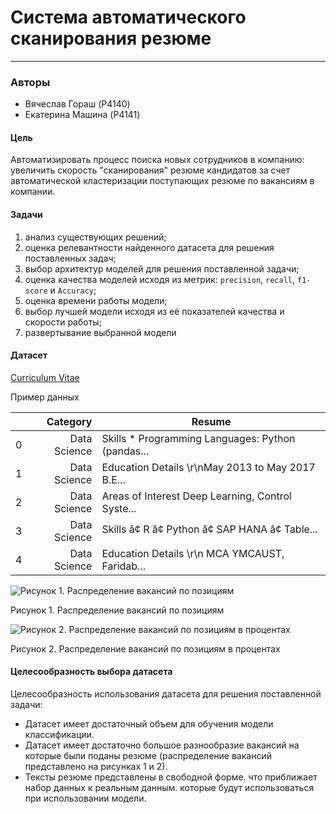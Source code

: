 # Система автоматического сканирования резюме
-------------
### Авторы
* Вячеслав Гораш (P4140)
* Екатерина Машина (P4141)

#### Цель 
Автоматизировать процесс поиска новых сотрудников в компанию: увеличить скорость "сканирования" резюме кандидатов за счет автоматической кластеризации поступающих резюме по вакансиям в компании.

#### Задачи
1. анализ существующих решений;
2. оценка релевантности найденного датасета для решения поставленных задач;
3. выбор архитектур моделей для решения поставленной задачи;
4. оценка качества моделей исходя из метрик: `precision`, `recall`, `f1-score` и `Accuracy`;
5. оценка времени работы модели;
6. выбор лучшей модели исходя из её показателей качества и скорости работы;
7. развертывание выбранной модели

#### Датасет
 [Curriculum Vitae](https://www.kaggle.com/datasets/leenardeshmukh/curriculum-vitae)

Пример данных

|      |     Category | Resume                                            |
| ---: | -----------: | ------------------------------------------------- |
|    0 | Data Science | Skills * Programming Languages: Python (pandas... |
|    1 | Data Science | Education Details \r\nMay 2013 to May 2017 B.E... |
|    2 | Data Science | Areas of Interest Deep Learning, Control Syste... |
|    3 | Data Science | Skills â¢ R â¢ Python â¢ SAP HANA â¢ Table...     |
|    4 | Data Science | Education Details \r\n MCA YMCAUST, Faridab...    |

![Рисунок 1. Распределение вакансий по позициям](https://github.com/mashinakatherina/AI_systems_architecture/blob/master/docs/project/Curriculum_Vitae_screening/imgs/category.png)

Рисунок 1. Распределение вакансий по позициям

![Рисунок 2. Распределение вакансий по позициям в процентах](https://github.com/mashinakatherina/AI_systems_architecture/blob/master/docs/project/Curriculum_Vitae_screening/imgs/category_round.png)

Рисунок 2. Распределение вакансий по позициям в процентах

#### Целесообразность выбора датасета

Целесообразность использования датасета для решения поставленной задачи: 
- Датасет имеет достаточный объем для обучения модели классификации.
- Датасет имеет достаточно большое разнообразие вакансий на которые были поданы резюме (распределение вакансий представлено на рисунках 1 и 2).  
- Тексты резюме представлены в свободной форме. что приближает набор данных к реальным данным. которые будут использоваться при использовании модели.



